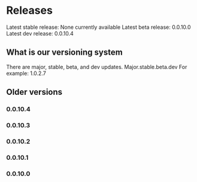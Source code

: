 # Releases

Latest stable release: None currently available
Latest beta release: 0.0.10.0
Latest dev release: 0.0.10.4

## What is our versioning system

There are major, stable, beta, and dev updates.
Major.stable.beta.dev
For example: 1.0.2.7

## Older versions

### 0.0.10.4

### 0.0.10.3

### 0.0.10.2

### 0.0.10.1

### 0.0.10.0
